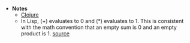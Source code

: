 - **Notes**
	- [Clojure](Information%20Technology/Programming/Clojure.md)
	- In Lisp, (+) evaluates to 0 and (*) evaluates to 1. This is consistent with the math convention that an empty sum is 0 and an empty product is 1. [source](https://twitter.com/compscifact/status/1454095884602548226?s=21)
